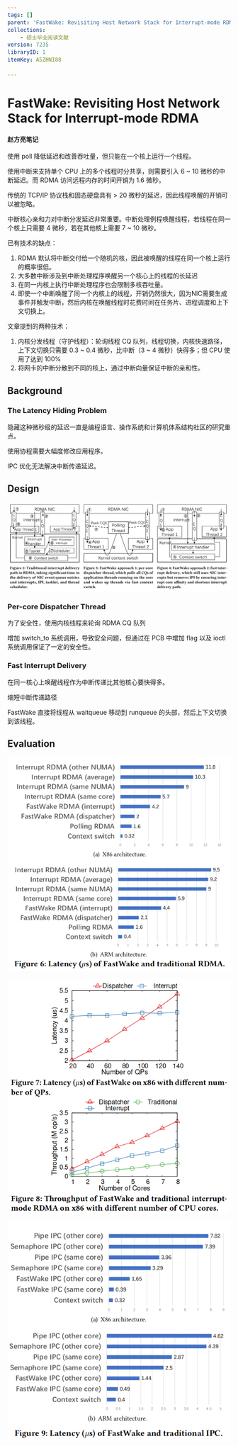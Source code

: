 ```yaml
---
tags: []
parent: 'FastWake: Revisiting Host Network Stack for Interrupt-mode RDMA'
collections:
    - 硕士毕业阅读文献
version: 7235
libraryID: 1
itemKey: A5ZHNI88

---
```

# FastWake: Revisiting Host Network Stack for Interrupt-mode RDMA

#### 赵方亮笔记

使用 poll 降低延迟和改善吞吐量，但只能在一个核上运行一个线程。

使用中断来支持单个 CPU 上的多个线程时分共享，则需要引入 6 \~ 10 微秒的中断延迟。而 RDMA 访问远程内存的时间开销为 1.6 微秒。

传统的 TCP/IP 协议栈和固态硬盘具有 > 20 微秒的延迟，因此线程唤醒的开销可以被忽略。

中断核心亲和力对中断分发延迟非常重要。中断处理例程唤醒线程，若线程在同一个核上只需要 4 微秒，若在其他核上需要 7 \~ 10 微秒。

已有技术的缺点：

1.  RDMA 默认将中断交付给一个随机的核，因此被唤醒的线程在同一个核上运行的概率很低。
2.  大多数中断涉及到中断处理程序唤醒另一个核心上的线程的长延迟
3.  在同一内核上执行中断处理程序也会限制多核吞吐量。
4.  即使一个中断唤醒了同一个内核上的线程，开销仍然很大，因为NIC需要生成事件并触发中断，然后内核在唤醒线程时花费时间在任务片、进程调度和上下文切换上。

文章提到的两种技术：

1.  内核分发线程（守护线程）：轮询线程 CQ 队列，线程切换，内核快速路径，上下文切换只需要 0.3 \~ 0.4 微秒，比中断（3 \~ 4 微秒）快得多；但 CPU 使用了达到 100%
2.  将网卡的中断分散到不同的核上，通过中断向量保证中断的亲和性。

## Background

### The Latency Hiding Problem

隐藏这种微秒级的延迟一直是编程语言、操作系统和计算机体系结构社区的研究重点。

使用协程需要大幅度修改应用程序。

IPC 优化无法解决中断传递延迟。

## Design

![\<img alt="" data-attachment-key="QBLX7VPL" width="1273" height="506" src="attachments/QBLX7VPL.png" ztype="zimage">](attachments/QBLX7VPL.png)

### Per-core Dispatcher Thread

为了安全性，使用内核线程来轮询 RDMA CQ 队列

增加 switch\_to 系统调用，导致安全问题，但通过在 PCB 中增加 flag 以及 ioctl 系统调用保证了一定的安全性。

### Fast Interrupt Delivery

在同一核心上唤醒线程作为中断传递比其他核心要快得多。

缩短中断传递路径

FastWake 直接将线程从 waitqueue 移动到 runqueue 的头部，然后上下文切换到该线程。

## Evaluation

![\<img alt="" data-attachment-key="C4WR5UP3" width="608" height="584" src="attachments/C4WR5UP3.png" ztype="zimage">](attachments/C4WR5UP3.png)

![\<img alt="" data-attachment-key="95AMB8JP" width="613" height="647" src="attachments/95AMB8JP.png" ztype="zimage">](attachments/95AMB8JP.png)

![\<img alt="" data-attachment-key="PEZ6N7F8" width="582" height="570" src="attachments/PEZ6N7F8.png" ztype="zimage">](attachments/PEZ6N7F8.png)

